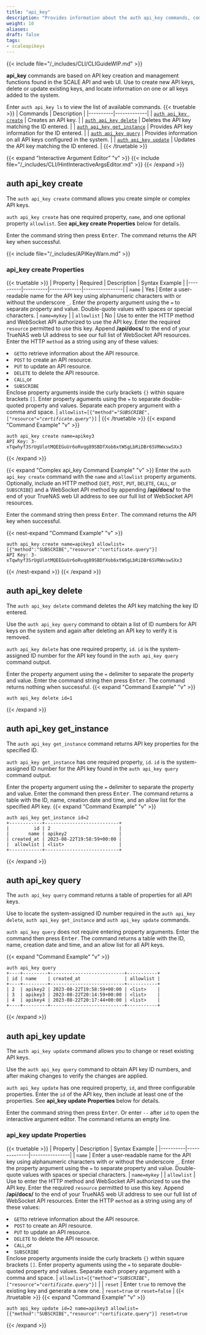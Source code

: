 ```yaml
---
title: "api_key"
description: "Provides information about the auth api_key commands, command usage, optional and required command properties, syntax, and command examples."
weight: 10
aliases:
draft: false
tags:
- scaleapikeys
---
```


{{< include file="/_includes/CLI/CLIGuideWIP.md" >}}

**api_key** commands are based on API key creation and management functions found in the SCALE API and web UI. 
Use to create new API keys, delete or update existing keys, and locate information on one or all keys added to the system.

Enter `auth api_key ls` to view the list of available commands.
{{< truetable >}}
| Commands | Description |
|----------|-------------|
| [`auth api_key create`](#auth-api_key-create) | Creates an API key. |
| [`auth api_key delete`](#auth-api_key-delete) | Deletes the API key matching the ID entered. |
| [`auth api_key get_instance`](#auth-api_key-get_instance) | Provides API key information for the ID entered. |
| [`auth api_key query`](#auth-api_key-query) | Provides information on all API keys configured in the system. |
| [`auth api_key update`](#auth-api_key-update) | Updates the API key matching the ID entered. |
{{< /truetable >}}

{{< expand "Interactive Argument Editor" "v" >}}
{{< include file="/_includes/CLI/HintInteractiveArgsEditor.md" >}}
{{< /expand >}}

## auth api_key create
The `auth api_key create` command allows you create simple or complex API keys.

`auth api_key create` has one required property, `name`, and one optional property `allowlist`.
See **api_key create Properties** below for details.

Enter the command string then press <kbd>Enter</kbd>.
The command returns the API key when successful.

{{< include file="/_includes/APIKeyWarn.md" >}}

### api_key create Properties
{{< truetable >}}
| Property | Required | Description | Syntax Example |
|----------|----------|-------------|----------------|
| `name` | Yes | Enter a user-readable name for the API key using alphanumeric characters with or without the underscore `_`. Enter the property argument using the `=` to separate property and value. Double-quote values with spaces or special characters. | <code>name=<i>mykey</i></code> |
| `allowlist` | No | Use to enter the HTTP method and WebSocket API authorized to use the API key. Enter the required `resource` permitted to use this key. Append **/api/docs/** to the end of your TrueNAS web UI address to see our full list of WebSocket API resources. Enter the HTTP `method` as a string using any of these values: <br><li>`GET`to retrieve information about the API resource. <br><li>`POST` to create an API resource. <br><li>`PUT` to update an API resource. <br><li>`DELETE` to delete the API resource. <br><li>`CALL`,or <br><li>`SUBSCRIBE`</li> Enclose property arguments inside the curly brackets `{}` within square brackets `[]`. Enter property aguments using the `=` to separate double-quoted property and values. Separate each propery argument with a comma and space. | <code>allowlist=[{"method"="<i>SUBSCRIBE</i>", ["resource"="<i>certificate.query</i>"}]</code> |
{{< /truetable >}}
{{< expand "Command Example" "v" >}}
```
auth api_key create name=apikey3
API Key: 3-xTqwhyf3SrUgUlotMQEEGuUr6oRvqg89SBDfXob6xtWSgLbRiDBr6SVRWxswSXx3
```
{{< /expand >}}

{{< expand "Complex api_key Command Example" "v" >}}
Enter the `auth api_key create` command with the `name` and `allowlist` property arguments. 
Optionally, include an HTTP method (`GET`, `POST`, `PUT`, `DELETE`, `CALL`, or `SUBSCRIBE`) and a WebSocket API method by 
appending **/api/docs/** to the end of your TrueNAS web UI address to see our full list of WebSocket API resources.

Enter the command string then press <kbd>Enter</kbd>. 
The command returns the API key when successful.

{{< nest-expand "Command Example" "v" >}}
```
auth api_key create name=apikey3 allowlist=[{"method":"SUBSCRIBE","resource":"certificate.query"}]
API Key: 3-xTqwhyf3SrUgUlotMQEEGuUr6oRvqg89SBDfXob6xtWSgLbRiDBr6SVRWxswSXx3
```
{{< /nest-expand >}}
{{< /expand >}}

## auth api_key delete 
The `auth api_key delete` command deletes the API key matching the key ID entered.

Use the `auth api_key query` command to obtain a list of ID numbers for API keys on the system and again after deleting an API key to verify it is removed.

`auth api_key delete` has one required property, `id`.
`id` is the system-assigned ID number for the API key found in the `auth api_key query` command output.

Enter the property argument using the `=` delimiter to separate the property and value.
Enter the command string then press <kbd>Enter</kbd>.
The command returns nothing when successful.
{{< expand "Command Example" "v" >}}
```
auth api_key delete id=1
```
{{< /expand >}}

## auth api_key get_instance
The `auth api_key get_instance` command returns API key properties for the specified ID.

`auth api_key get_instance` has one required property, `id`.
`id` is the system-assigned ID number for the API key found in the `auth api_key query` command output.

Enter the property argument using the `=` delimiter to separate the property and value.
Enter the command then press <kbd>Enter</kbd>.
The command returns a table with the ID, name, creation date and time, and an allow list for the specified API key.
{{< expand "Command Example" "v" >}}
```
auth api_key get_instance id=2
+------------+---------------------------+
|         id | 2                         |
|       name | apikey2                   |
| created_at | 2023-08-22T19:58:59+00:00 |
|  allowlist | <list>                    |
+------------+---------------------------+
```
{{< /expand >}}

## auth api_key query 
The `auth api_key query` command returns a table of properties for all API keys.

Use to locate the system-assigned ID number required in the `auth api_key delete`, `auth api_key get_instance` and `auth api_key update` commands.

`auth api_key query` does not require entering property arguments.
Enter the command then press <kbd>Enter</kbd>.
The command returns a table with the ID, name, creation date and time, and an allow list for all API keys.

{{< expand "Command Example" "v" >}}
```
auth api_key query
+----+---------+---------------------------+-----------+
| id | name    | created_at                | allowlist |
+----+---------+---------------------------+-----------+
| 2  | apikey2 | 2023-08-22T19:58:59+00:00 | <list>    |
| 3  | apikey3 | 2023-08-22T20:14:59+00:00 | <list>    |
| 4  | apikey4 | 2023-08-22T20:17:44+00:00 | <list>    |
+----+---------+---------------------------+-----------+
```
{{< /expand >}}

## auth api_key update
The `auth api_key update` command allows you to change or reset existing API keys.

Use the `auth api_key query` command to obtain API key ID numbers, and after making changes to verify the changes are applied.

`auth api_key update` has one required property, `id`, and three configurable properties.
Enter the `id` of the API key, then include at least one of the properties.
See **api_key update Properties** below for details.

Enter the command string then press <kbd>Enter</kbd>.
Or enter `--` after `id` to open the interactive argument editor.
The command returns an empty line.

### api_key update Properties
{{< truetable >}}
| Property |  Description | Syntax Example |
|----------|--------------|----------------|
| `name` | Enter a user-readable name for the API key using alphanumeric characters with or without the underscore `_`. Enter the property argument using the `=` to separate property and value. Double-quote values with spaces or special characters. | <code>name=<i>mykey</i></code> |
| `allowlist` | Use to enter the HTTP method and WebSocket API authorized to use the API key. Enter the required `resource` permitted to use this key. Append **/api/docs/** to the end of your TrueNAS web UI address to see our full list of WebSocket API resources. Enter the HTTP `method` as a string using any of these values: <br><li>`GET`to retrieve information about the API resource. <br><li>`POST` to create an API resource. <br><li>`PUT` to update an API resource. <br><li>`DELETE` to delete the API resource. <br><li>`CALL`,or <br><li>`SUBSCRIBE`</li> Enclose property arguments inside the curly brackets `{}` within square brackets `[]`. Enter property aguments using the `=` to separate double-quoted property and values. Separate each propery argument with a comma and space. | <code>allowlist=[{"method"="<i>SUBSCRIBE</i>", ["resource"="<i>certificate.query</i>"}]</code> |
| `reset` | Enter `true` to remove the existing key and generate a new one. | `reset=true` or `reset=false` |
{{< /truetable >}}
{{< expand "Command Example" "v" >}}
```
auth api_key update id=2 name=apikey3 allowlist=[{"method":"SUBSCRIBE","resource":"certificate.query"}] reset=true
```
{{< /expand >}}
